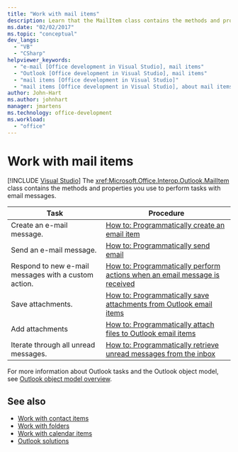 ```yaml
---
title: "Work with mail items"
description: Learn that the MailItem class contains the methods and properties you use to perform tasks with email messages.
ms.date: "02/02/2017"
ms.topic: "conceptual"
dev_langs:
  - "VB"
  - "CSharp"
helpviewer_keywords:
  - "e-mail [Office development in Visual Studio], mail items"
  - "Outlook [Office development in Visual Studio], mail items"
  - "mail items [Office development in Visual Studio]"
  - "mail items [Office development in Visual Studio], about mail items"
author: John-Hart
ms.author: johnhart
manager: jmartens
ms.technology: office-development
ms.workload:
  - "office"
---
```

# Work with mail items

 [!INCLUDE [Visual Studio](~/includes/applies-to-version/vs-windows-only.md)]
  The <xref:Microsoft.Office.Interop.Outlook.MailItem> class contains the methods and properties you use to perform tasks with email messages.

|Task|Procedure|
|----------|---------------|
|Create an e-mail message.|[How to: Programmatically create an email item](../vsto/how-to-programmatically-create-an-e-mail-item.md)|
|Send an e-mail message.|[How to: Programmatically send email](../vsto/how-to-programmatically-send-e-mail-programmatically.md)|
|Respond to new e-mail messages with a custom action.|[How to: Programmatically perform actions when an email message is received](../vsto/how-to-programmatically-perform-actions-when-an-e-mail-message-is-received.md)|
|Save attachments.|[How to: Programmatically save attachments from Outlook email items](../vsto/how-to-programmatically-save-attachments-from-outlook-e-mail-items.md)|
|Add attachments|[How to: Programmatically attach files to Outlook email items](../vsto/how-to-programmatically-attach-files-to-outlook-e-mail-items.md)|
|Iterate through all unread messages.|[How to: Programmatically retrieve unread messages from the inbox](../vsto/how-to-programmatically-retrieve-unread-messages-from-the-inbox.md)|

 For more information about Outlook tasks and the Outlook object model, see [Outlook object model overview](../vsto/outlook-object-model-overview.md).

## See also
- [Work with contact items](../vsto/working-with-contact-items.md)
- [Work with folders](../vsto/working-with-folders.md)
- [Work with calendar items](../vsto/working-with-calendar-items.md)
- [Outlook solutions](../vsto/outlook-solutions.md)
